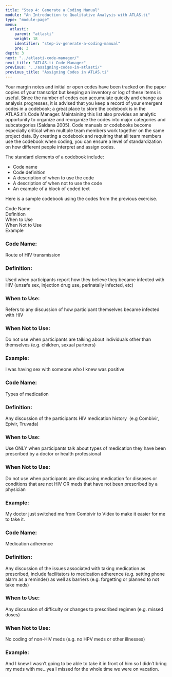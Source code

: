 ```yaml
---
title: "Step 4: Generate a Coding Manual"
module: "An Introduction to Qualitative Analysis with ATLAS.ti"
type: "module-page"
menu:
  atlasti:
    parent: "atlasti"
    weight: 18
    identifier: "step-iv-generate-a-coding-manual"
    pre: 3
depth: 3
next: "../atlasti-code-manager/"
next_title: "ATLAS.ti Code Manager"
previous: "../assigning-codes-in-atlasti/"
previous_title: "Assigning Codes in ATLAS.ti"
---
```


Your margin notes and initial or open codes have been tracked on the paper copies of your transcript but keeping an inventory or log of these items is useful. Since the number of codes can accumulate quickly and change as analysis progresses, it is advised that you keep a record of your emergent codes in a codebook; a great place to store the codebook is in the ATLAS.ti’s Code Manager. Maintaining this list also provides an analytic opportunity to organize and reorganize the codes into major categories and subcategories (Saldana 2005). Code manuals or codebooks become especially critical when multiple team members work together on the same project data. By creating a codebook and requiring that all team members use the codebook when coding, you can ensure a level of standardization on how different people interpret and assign codes.

The standard elements of a codebook include:

* Code name
* Code definition
* A description of when to use the code
* A description of when not to use the code
* An example of a block of coded text

Here is a sample codebook using the codes from the previous exercise.

<div class="row table-layout-display col-header d-none d-md-flex" aria-hidden="true">
    <div class="col-12 col-md-2">
        Code Name
    </div>
    <div class="col-12 col-md-3">
        Definition
    </div>
    <div class="col-12 col-md-2">
        When to Use
    </div>
    <div class="col-12 col-md-3">
        When Not to Use
    </div>
    <div class="col-12 col-md-2">
        Example
    </div>
</div>
<div class="row table-layout-display mb-5 mb-md-0" aria-label="Route of HIV transmission">
    <div class="col-12 col-md-2 th2">
        <h3 class="d-block d-md-none" aria-hidden="false">Code Name:</h3>
        <p>
        Route of HIV transmission
        </p>
    </div>
    <div class="col-12 col-md-3">
        <h3 class="d-block d-md-none" aria-hidden="false">Definition:</h3>
        <p>Used when participants report how they believe they became infected with HIV (unsafe sex, injection drug use, perinatally infected, etc)</p>
    </div>
    <div class="col-12 col-md-2">
        <h3 class="d-block d-md-none" aria-hidden="false">When to Use:</h3>
        <p>Refers to any discussion of how participant themselves became infected with HIV</p>
    </div>
    <div class="col-12 col-md-3">
        <h3 class="d-block d-md-none" aria-hidden="false">When Not to Use:</h3>
        <p>Do not use when participants are talking about individuals other than themselves (e.g. children, sexual partners)</p>
    </div>
    <div class="col-12 col-md-2">
        <h3 class="d-block d-md-none" aria-hidden="false">Example:</h3>
        <p>I was having sex with someone who I knew was positive</p>
    </div>
</div>
<div class="row table-layout-display mb-5 mb-md-0" aria-label="Types of medication">
    <div class="col-12 col-md-2 th2">
        <h3 class="d-block d-md-none" aria-hidden="false">Code Name:</h3>
        <p>
        Types of medication
        </p>
    </div>
    <div class="col-12 col-md-3">
        <h3 class="d-block d-md-none" aria-hidden="false">Definition:</h3>
        <p>Any discussion of the participants HIV medication history  (e.g Combivir, Epivir, Truvada)</p>
    </div>
    <div class="col-12 col-md-2">
        <h3 class="d-block d-md-none" aria-hidden="false">When to Use:</h3>
        <p>Use ONLY when participants talk about types of medication they have been prescribed by a doctor or health professional</p>
    </div>
    <div class="col-12 col-md-3">
        <h3 class="d-block d-md-none" aria-hidden="false">When Not to Use:</h3>
        <p>Do not use when participants are discussing medication for diseases or conditions that are not HIV OR meds that have not been prescribed by a physician</p>
    </div>
    <div class="col-12 col-md-2">
        <h3 class="d-block d-md-none" aria-hidden="false">Example:</h3>
        <p>My doctor just switched me from Combivir to Videx to make it easier for me to take it.</p>
    </div>
</div>
<div class="row table-layout-display" aria-label="Medication adherence">
    <div class="col-12 col-md-2 th2">
        <h3 class="d-block d-md-none" aria-hidden="false">Code Name:</h3>
        <p>
        Medication adherence
        </p>
    </div>
    <div class="col-12 col-md-3">
        <h3 class="d-block d-md-none" aria-hidden="false">Definition:</h3>
        <p>Any discussion of the issues associated with taking medication as prescribed, include facilitators to medication adherence (e.g. setting phone alarm as a reminder) as well as barriers (e.g. forgetting or planned to not take meds)</p>
    </div>
    <div class="col-12 col-md-2">
        <h3 class="d-block d-md-none" aria-hidden="false">When to Use:</h3>
        <p>Any discussion of difficulty or changes to prescribed regimen (e.g. missed doses)</p>
    </div>
    <div class="col-12 col-md-3">
        <h3 class="d-block d-md-none" aria-hidden="false">When Not to Use:</h3>
        <p>No coding of non-HIV meds (e.g. no HPV meds or other illnesses)</p>
    </div>
    <div class="col-12 col-md-2">
        <h3 class="d-block d-md-none" aria-hidden="false">Example:</h3>
        <p>And I knew I wasn’t going to be able to take it in front of him so I didn’t bring my meds with me...yea I missed for the whole time we were on vacation.</p>
    </div>
</div>
